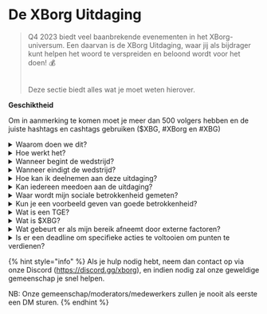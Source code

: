 # De XBorg Uitdaging

> Q4 2023 biedt veel baanbrekende evenementen in het XBorg-universum. Een daarvan is de XBorg Uitdaging, waar jij als bijdrager kunt helpen het woord te verspreiden en beloond wordt voor het doen! 💰
>
> \
> Deze sectie biedt alles wat je moet weten hierover.

**Geschiktheid**

Om in aanmerking te komen moet je meer dan 500 volgers hebben en de juiste hashtags en cashtags gebruiken ($XBG, #XBorg en #XBG)

<details>

<summary>Waarom doen we dit?</summary>

Ons doel is om het bewustzijn over XBorg te vergroten terwijl we onze fantastische gemeenschap, producten en token tentoonstellen. Het organiseren van een wedstrijd is onze gekozen methode om een plezierige en samenwerkende ervaring te bevorderen.

</details>

<details>

<summary>Hoe werkt het?</summary>

Neem uitgebreid deel terwijl je je houdt aan de [regels](rules.md) en de beste praktijken volgt (link naar beste praktijken). Je verzamelt punten op basis van de impact van je betrokkenheid, en hoe vaardiger je dit bereikt, hoe groter de beloningen die zowel jij als je league kunnen behalen.

</details>

<details>

<summary>Wanneer begint de wedstrijd?</summary>

1 oktober 2023.

</details>

<details>

<summary>Wanneer eindigt de wedstrijd?</summary>

De wedstrijd is geëindigd op 31 november 2023.

</details>

<details>

<summary>Hoe kan ik deelnemen aan deze uitdaging?</summary>

Zodra je aan de vereiste voldoet van meer dan 500 Twitter-volgers, worden punten toegewezen op basis van je dagelijkse XBorg Influencers Engagement Rank op LunarCrush. Vergeet niet #XBorg, $XBG, of #XBG in je tweets op te nemen voor nauwkeurige herkenning.

</details>

<details>

<summary>Kan iedereen meedoen aan de uitdaging?</summary>

De uitdaging staat open voor iedereen, maar je punten worden alleen geteld als je minimaal 500 Twitter-volgers hebt.

</details>

<details>

<summary>Waar wordt mijn sociale betrokkenheid gemeten?</summary>

LunarCrush haalt gegevens rechtstreeks van Twitter, waardoor we deze informatie kunnen extraheren en analyseren. Daarom richten we ons uitsluitend op het meten van je betrokkenheid op Twitter. Houd er rekening mee dat betrokkenheid op andere sociale platforms niet in overweging wordt genomen. Voor meer inzichten, bezoek [https://lunarcrush.com/faq.](https://lunarcrush.com/faq.)

</details>

<details>

<summary>Kun je een voorbeeld geven van goede betrokkenheid?</summary>

Effectieve betrokkenheid houdt in dat je boeiende inhoud creëert met hashtags, cashtags en emoji's. Voor verdere begeleiding kun je onze uitgebreide beste praktijken gids raadplegen: {LINK}

</details>

<details>

<summary>Wat is een TGE?</summary>

TGE staat voor "Token Generation Event", een term die voornamelijk wordt gebruikt in de blockchain- en cryptocurrencysectoren.

**Wat gebeurt er tijdens een TGE?**

Een TGE omvat de creatie en distributie van een nieuwe cryptocurrency of token aan vroege deelnemers, meestal om fondsen te werven voor een nieuw project. Dit proces houdt in dat het uitgevende bedrijf of de organisatie een vast aantal tokens toewijst aan initiële supporters of investeerders.

**Hoe verschilt een TGE van een ICO?**

Hoewel zowel TGE's als ICO's (Initial Coin Offerings) methoden zijn om fondsen te werven met tokens, worden de termen soms door elkaar gebruikt. Echter, insiders in de industrie geven vaak de voorkeur aan "TGE" omdat het de generatie en distributie van tokens benadrukt, in plaats van het aspect van "aanbieding" of verkoop.

</details>

<details>

<summary>Wat is $XBG?</summary>

[$XBG](../../06-or-token/xbg.md) is een digitale token gekoppeld aan het XBorg-project.

</details>

<details>

<summary>Wat gebeurt er als mijn bereik afneemt door externe factoren?</summary>

Als je je betrokkenheid niet behoudt of vergroot, zal je influencer-rang dalen, wat resulteert in minder dagelijkse punten. Echter, de punten die je al hebt verdiend gaan niet verloren.

</details>

<details>

<summary>Is er een deadline om specifieke acties te voltooien om punten te verdienen?</summary>

Ja, er zijn deadlines voor het verdienen van punten op basis van de fasen van het spel. Er zijn twee kwalificatiefasen, gevolgd door de lancering van de [leagues](broken-reference). Tijdens elke fase hebben deelnemers tot het einde om de maximale punten te verzamelen en hun positie op het [scorebord](scoring/leaderboard.md) te verzekeren. Zodra de leagues gelanceerd zijn, werkt het spel op een seizoensbasis.

Daarnaast worden punten dagelijks verdiend, en gegevens worden elke avond voor middernacht (UTC) uit de [LunarCrush](scoring/lunarcrush.md) API gehaald om de punten te berekenen. Vanwege technische aansprakelijkheid kan het tot 48 uur duren voordat sommige gegevens weerspiegeld worden op het [scorebord](scoring/leaderboard.md).

</details>

{% hint style="info" %}
Als je hulp nodig hebt, neem dan contact op via onze Discord (https://discord.gg/xborg), en indien nodig zal onze geweldige gemeenschap je snel helpen.

NB: Onze gemeenschap/moderators/medewerkers zullen je nooit als eerste een DM sturen.
{% endhint %}